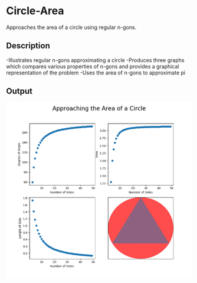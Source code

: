 # Circle-Area
Approaches the area of a circle using regular n-gons.

## Description
-Illustrates regular n-gons approximating a circle
-Produces three graphs which compares various properties of n-gons and provides a graphical representation of the problem
-Uses the area of n-gons to approximate pi

## Output

![Image of Screenshot_1](https://github.com/Grivois/Circle-Area/blob/main/app_circle_graphic.gif)
